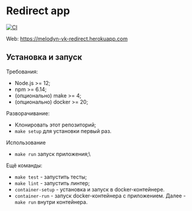 # Redirect app

[![CI](../../workflows/CI/badge.svg)](../../actions?query=workflow%3A"CI")

Web: https://melodyn-vk-redirect.herokuapp.com


## Установка и запуск

Требования:
* Node.js >= 12;
* npm >= 6.14;
* (опционально) make >= 4;
* (опционально) docker >= 20;

Разворачивание:
* Клонировать этот репозиторий;
* `make setup` для установки первый раз.

Использование
* `make run` запуск приложения;\

Ещё команды:
* `make test` - запустить тесты;
* `make lint` - запустить линтер;
* `container-setup` - установка и запуск в docker-контейнере.
* `container-run` - запуск docker-контейнера с приложением. Далее - `make run` внутри контейнера.
